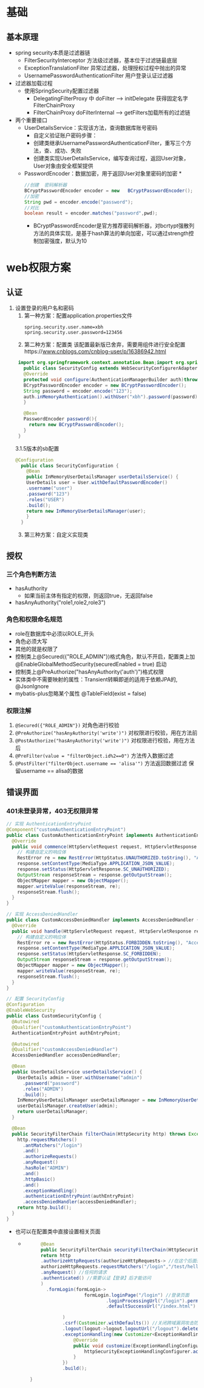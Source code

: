 # 基础
## 基本原理
* spring security本质是过滤器链
  * FilterSecurityInterceptor  方法级过滤器，基本位于过滤链最底层
  * ExceptionTranslationFilter 异常过滤器，处理授权过程中抛出的异常
  * UsernamePasswordAuthenticationFilter 用户登录认证过滤器
* 过滤器加载过程
  * 使用SpringSecurity配置过滤器
    * DelegatingFilterProxy 中 doFilter --> initDelegate 获得固定名字FilterChainProxy
    * FilterChainProxy  doFilterInternal --> getFilters加载所有的过滤链
* 两个重要接口
  * UserDetailsService：实现该方法，查询数据库账号密码
    * 自定义验证账户密码步骤：
    * 创建类继承UsernamePasswordAuthenticationFilter，重写三个方法，查、成功、失败
    * 创建类实现UserDetailsService，编写查询过程，返回User对象，User对象由安全框架提供
  * PasswordEncoder：数据加密，用于返回User对象里密码的加密
    * 
    ``` java
    //创建  密码解析器
    BCryptPasswordEncoder encoder = new   BCryptPasswordEncoder();
    //加密
    String pwd = encoder.encode("password");
    //对比
    boolean result = encoder.matches("password",pwd);
    ```
    * BCryptPasswordEncoder是官方推荐密码解析器，对bcrtypt强散列方法的具体实现，是基于hash算法的单向加密，可以通过strength控制加密强度，默认为10
    
# web权限方案
## 认证
1. 设置登录的用户名和密码
   1. 第一种方案：配置application.properties文件
      ``` properties
      spring.security.user.name=xbh
      spring.security.user.password=123456
      ```
   2. 第二种方案：配置类
   该配置最新版已舍弃，需要用组件进行安全配置https://www.cnblogs.com/cnblog-user/p/16386942.html
   ```java
    import org.springframework.context.annotation.Bean;import org.springframework.security.crypto.bcrypt.BCryptPasswordEncoder;import org.springframework.security.crypto.password.PasswordEncoder;@Configuration
      public class SecurityConfig extends WebSecurityConfigurerAdapter{
      @Override
      protected void configure(AuthenticationManagerBuilder auth)throws Exception{
      BCryptPasswordEncoder encoder = new BCryptPasswordEncoder();
      String password = encoder.encode("123");
      auth.inMemoryAuthentication().withUser("xbh").password(password).roles("admin");
      }
   
      @Bean
      PasswordEncoder password(){
        return new BCryptPasswordEncoder();
      }    
    }
   ```
   3.1.5版本的sb配置
    ``` java
    @Configuration
      public class SecurityConfiguration {
        @Bean
        public InMemoryUserDetailsManager userDetailsService() {
        UserDetails user = User.withDefaultPasswordEncoder()
        .username("user")
        .password("123")
        .roles("USER")
        .build();
        return new InMemoryUserDetailsManager(user);
        }
      }
   ```
   3. 第三种方案：自定义实现类
## 授权
### 三个角色判断方法
* hasAuthority
  * 如果当前主体有指定的权限，则返回true，无返回false
* hasAnyAuthority("role1,role2,role3")
### 角色和权限命名规范
* role在数据库中必须以ROLE_开头
* 角色必须大写
* 其他的就是权限了
* 控制类上@Secured({"ROLE_ADMIN"})格式角色，默认不开启，配置类上加@EnableGlobalMethodSecurity(securedEnabled = true) 启动
* 控制类上@PreAuthorize("hasAnyAuthority('auth')")格式权限
* 实体类中不需要映射的属性：Transient转瞬即逝的适用于依赖JPA的, @JsonIgnore
* mybatis-plus忽略某个属性 @TableField(exist = false)
### 权限注解
1. `@Secured({"ROLE_ADMIN"})` 对角色进行校验
2. `@PreAuthorize("hasAnyAuthority('write')")` 对权限进行校验，用在方法前
3. `@PostAuthorize("hasAnyAuthority('write')")` 对权限进行校验，用在方法后
4. `@PreFilter(value = "filterObject.id%2==0")` 方法传入数据过滤
5. `@PostFilter("filterObject.username == 'alisa'")` 方法返回数据过滤 保留username == alisa的数据
## 错误界面
### 401未登录异常，403无权限异常
```java
// 实现 AuthenticationEntryPoint
@Component("customAuthenticationEntryPoint")
public class CustomAuthenticationEntryPoint implements AuthenticationEntryPoint {
  @Override
  public void commence(HttpServletRequest request, HttpServletResponse response, AuthenticationException authException) throws IOException, ServletException {
    // 构建自定义的响应体
    RestError re = new RestError(HttpStatus.UNAUTHORIZED.toString(), "Authentication failed");
    response.setContentType(MediaType.APPLICATION_JSON_VALUE);
    response.setStatus(HttpServletResponse.SC_UNAUTHORIZED);
    OutputStream responseStream = response.getOutputStream();
    ObjectMapper mapper = new ObjectMapper();
    mapper.writeValue(responseStream, re);
    responseStream.flush();
  }
}

// 实现 AccessDeniedHandler
public class CustomAccessDeniedHandler implements AccessDeniedHandler {
  @Override
  public void handle(HttpServletRequest request, HttpServletResponse response, AccessDeniedException accessDeniedException) throws IOException, ServletException {
    // 构建自定义的响应体
    RestError re = new RestError(HttpStatus.FORBIDDEN.toString(), "Access denied");
    response.setContentType(MediaType.APPLICATION_JSON_VALUE);
    response.setStatus(HttpServletResponse.SC_FORBIDDEN);
    OutputStream responseStream = response.getOutputStream();
    ObjectMapper mapper = new ObjectMapper();
    mapper.writeValue(responseStream, re);
    responseStream.flush();
  }
}

// 配置 SecurityConfig
@Configuration
@EnableWebSecurity
public class CustomSecurityConfig {
  @Autowired
  @Qualifier("customAuthenticationEntryPoint")
  AuthenticationEntryPoint authEntryPoint;

  @Autowired
  @Qualifier("customAccessDeniedHandler")
  AccessDeniedHandler accessDeniedHandler;

  @Bean
  public UserDetailsService userDetailsService() {
    UserDetails admin = User.withUsername("admin")
      .password("password")
      .roles("ADMIN")
      .build();
    InMemoryUserDetailsManager userDetailsManager = new InMemoryUserDetailsManager();
    userDetailsManager.createUser(admin);
    return userDetailsManager;
  }

  @Bean
  public SecurityFilterChain filterChain(HttpSecurity http) throws Exception {
    http.requestMatchers()
      .antMatchers("/login")
      .and()
      .authorizeRequests()
      .anyRequest()
      .hasRole("ADMIN")
      .and()
      .httpBasic()
      .and()
      .exceptionHandling()
      .authenticationEntryPoint(authEntryPoint)
      .accessDeniedHandler(accessDeniedHandler);
    return http.build();
  }
}

```

* 也可以在配置类中直接设置相关页面
  * ```java
          @Bean
          public SecurityFilterChain securityFilterChain(HttpSecurity http) throws Exception {
          return http
          .authorizeHttpRequests(authorizeHttpRequests-> //在这个后面开始配置URL相关的【URL访问权限控制相关的】
          authorizeHttpRequests.requestMatchers("/login","/test/hello").permitAll() //permitAll:授予所有权限【匿名可以访问的、不用登录就可以访问】
          .anyRequest() //任何的请求
          .authenticated() //需要认证【登录】后才能访问
          )
            .formLogin(formLogin->
                          formLogin.loginPage("/login") //登录页面
                                  .loginProcessingUrl("/login").permitAll() //登录接口可以匿名访问
                                  .defaultSuccessUrl("/index.html") //登录成功访问/index页面

                  )
                  .csrf(Customizer.withDefaults()) //关闭跨域漏洞攻击防护
                  .logout(logout->logout.logoutUrl("/logout").deleteCookies("JSESSIONID").invalidateHttpSession(true).logoutSuccessUrl("/index")) //退出登录接口
                  .exceptionHandling(new Customizer<ExceptionHandlingConfigurer<HttpSecurity>>() {
                      @Override
                      public void customize(ExceptionHandlingConfigurer<HttpSecurity> httpSecurityExceptionHandlingConfigurer) {
                          httpSecurityExceptionHandlingConfigurer.accessDeniedPage("/access-denied2.html");
                      }
                  })
                  .build();

      }
```